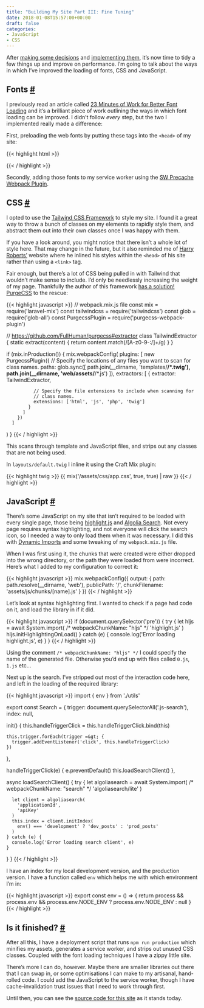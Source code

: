 ```yaml
---
title: "Building My Site Part III: Fine Tuning"
date: 2018-01-08T15:57:00+00:00
draft: false
categories: 
- JavaScript
- CSS
---
```

<p>After <a href="/building-my-site-part-i-decisions">making some decisions</a> and <a href="/building-my-site-part-ii-setup">implementing them</a>, it&#8217;s now time to tidy a few things up and improve on performance. I&#8217;m going to talk about the ways in which I&#8217;ve improved the loading of fonts, CSS and JavaScript.</p>
<h2 id="fonts">Fonts <a class="anchor" href="#fonts" title="Fonts">#</a></h2>
<p>I previously read an article called <a href="https://www.zachleat.com/web/23-minutes/" rel="noopener" target="_blank">23 Minutes of Work for Better Font Loading</a> and it&#8217;s a brilliant piece of work outlining the ways in which font loading can be improved. I didn&#8217;t follow <em>every</em> step, but the two I implemented really made a difference:</p>
<p>First, preloading the web fonts by putting these tags into the <code>&lt;head&gt;</code> of my site:</p>

{{< highlight html >}}
<link rel="preload" href="/fonts/raleway.woff2" as="font" type="font/woff2" crossorigin>
<link rel="preload" href="/fonts/playfair.woff2" as="font" type="font/woff2" crossorigin>
{{< / highlight >}}

<p>Secondly, adding those fonts to my service worker using the <a href="https://github.com/goldhand/sw-precache-webpack-plugin" rel="noopener" target="_blank">SW Precache Webpack Plugin</a>.</p>
<h2 id="css">CSS <a class="anchor" href="#css" title="CSS">#</a></h2>
<p>I opted to use the <a href="https://tailwindcss.com/" rel="noopener" target="_blank">Tailwind CSS Framework</a> to style my site. I found it a great way to throw a bunch of classes on my elements to rapidly style them, and abstract them out into their own classes once I was happy with them.</p>
<p>If you have a look around, you might notice that there isn&#8217;t a whole lot of style here. That may change in the future, but it also reminded me of <a href="https://csswizardry.com/" rel="noopener" target="_blank">Harry Roberts&#8217;</a> website where he inlined his styles within the <code>&lt;head&gt;</code> of his site rather than using a <code>&lt;link&gt;</code> tag.</p>
<p>Fair enough, but there&#8217;s a lot of CSS being pulled in with Tailwind that wouldn&#8217;t make sense to include. I&#8217;d only be needlessly increasing the weight of my page. Thankfully the author of this framework <a href="https://tailwindcss.com/docs/controlling-file-size/#removing-unused-css-with-purgecss" rel="noopener" target="_blank">has a solution!</a> <a href="https://github.com/FullHuman/purgecss" rel="noopener" target="_blank">PurgeCSS</a> to the rescue:</p>

{{< highlight javascript >}}
// webpack.mix.js file
const mix = require('laravel-mix')
const tailwindcss = require('tailwindcss')
const glob = require('glob-all')
const PurgecssPlugin = require('purgecss-webpack-plugin')

// https://github.com/FullHuman/purgecss#extractor
class TailwindExtractor {
  static extract(content) {
    return content.match(/[A-z0-9-:\/]+/g)
  }
}

if (mix.inProduction()) {
  mix.webpackConfig(
      plugins: [
        new PurgecssPlugin({
          // Specify the locations of any files you want to scan for class names.
          paths: glob.sync([
            path.join(__dirname, 'templates/**/*.twig'),
            path.join(__dirname, 'web/assets/**/*.js')
          ]),
          extractors: [
            {
              extractor: TailwindExtractor,

              // Specify the file extensions to include when scanning for
              // class names.
              extensions: ['html', 'js', 'php', 'twig']
            }
          ]
        })
      ]
  )
}
{{< / highlight >}}

<p>This scans through template and JavaScript files, and strips out any classes that are not being used.</p>
<p>In <code>layouts/default.twig</code> I inline it using the Craft Mix plugin:</p>

{{< highlight twig >}}
{{ mix('/assets/css/app.css', true, true) | raw }}
{{< / highlight >}}

<h2 id="java-script">JavaScript <a class="anchor" href="#java-script" title="JavaScript">#</a></h2>
<p>There&#8217;s some JavaScript on my site that isn&#8217;t required to be loaded with every single page, those being <a href="https://highlightjs.org/" rel="noopener" target="_blank">highlight.js</a> and <a href="https://github.com/algolia/algoliasearch-client-javascript" rel="noopener" target="_blank">Algolia Search</a>. Not every page requires syntax highlighting, and not everyone will click the search icon, so I needed a way to only load them when it was necessary. I did this with <a href="https://github.com/algolia/algoliasearch-client-javascript" rel="noopener" target="_blank">Dynamic Imports</a> and some tweaking of my <code>webpack.mix.js</code> file.</p>
<p>When I was first using it, the chunks that were created were either dropped into the wrong directory, or the path they were loaded from were incorrect. Here&#8217;s what I added to my configuration to correct it:</p>

{{< highlight javascript >}}
mix.webpackConfig({
  output: {
    path: path.resolve(__dirname, 'web'),
    publicPath: '/',
    chunkFilename: 'assets/js/chunks/[name].js'
  }
})
{{< / highlight >}}

<p>Let&#8217;s look at syntax highlighting first. I wanted to check if a page had code on it, and load the library in if it did.</p>

{{< highlight javascript >}}
if (document.querySelector('pre')) {
    try {
      let hljs = await System.import(
        /* webpackChunkName: "hljs" */ 'highlight.js'
      )
      hljs.initHighlightingOnLoad()
    } catch (e) {
      console.log('Error loading highlight.js', e)
    }
}
{{< / highlight >}}

<p>Using the comment <code>/* webpackChunkName: "hljs" */</code> I could specify the name of the generated file. Otherwise you&#8217;d end up with files called <code>0.js</code>, <code>1.js</code> etc&#8230;</p>
<p>Next up is the search. I&#8217;ve stripped out most of the interaction code here, and left in the loading of the required library:</p>

{{< highlight javascript >}}
import { env } from './utils'

export const Search = {
  trigger: document.querySelectorAll('.js-search'),
  index: null,

  init() {
    this.handleTriggerClick = this.handleTriggerClick.bind(this)

    this.trigger.forEach(trigger =&gt; {
      trigger.addEventListener('click', this.handleTriggerClick)
    })
  },

  handleTriggerClick(e) {
    e.preventDefault()
    this.loadSearchClient()
  },

  async loadSearchClient() {
    try {
      let algoliasearch = await System.import(
        /* webpackChunkName: "search" */ 'algoliasearch/lite'
      )

      let client = algoliasearch(
        'applicationId',
        'apiKey'
      )
      this.index = client.initIndex(
        env() === 'development' ? 'dev_posts' : 'prod_posts'
      )
    } catch (e) {
      console.log('Error loading search client', e)
    }
  }
}
{{< / highlight >}}

<p>I have an index for my local development version, and the production version. I have a function called <code>env</code> which helps me with which environment I&#8217;m in:</p>

{{< highlight javascript >}}
export const env = () => {
  return process && process.env && process.env.NODE_ENV
    ? process.env.NODE_ENV
    : null
}
{{< / highlight >}}

<h2 id="is-it-finished">Is it finished? <a class="anchor" href="#is-it-finished" title="Is it finished?">#</a></h2>
<p>After all this, I have a deployment script that runs <code>npm run production</code> which minifies my assets, generates a service worker, and strips out unused CSS classes. Coupled with the font loading techniques I have a zippy little site.</p>
<p>There&#8217;s more I can do, however. Maybe there are smaller libraries out there that I can swap in, or some optimisations I can make to my artisanal, hand-rolled code. I could add the JavaScript to the service worker, though I have cache-invalidation trust issues that I need to work through first.</p>
<p>Until then, you can see the <a href="https://github.com/tjFogarty/personal-site" rel="noopener" target="_blank">source code for this site</a> as it stands today.</p>